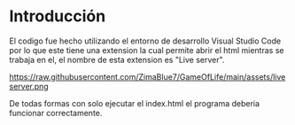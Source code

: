 # Introducción

El codigo fue hecho utilizando el entorno de desarrollo Visual Studio Code por lo que este tiene una extension la cual permite abrir el html mientras se trabaja en el, el nombre de esta extension es "Live server".

https://raw.githubusercontent.com/ZimaBlue7/GameOfLife/main/assets/liveserver.png

De todas formas con solo ejecutar el index.html el programa deberia funcionar correctamente.
